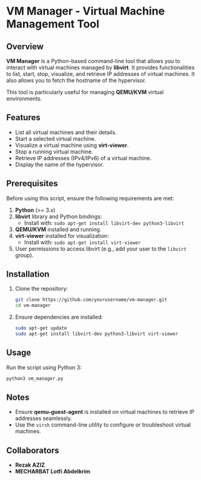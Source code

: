 # VM Manager - Virtual Machine Management Tool

## Overview

**VM Manager** is a Python-based command-line tool that allows you to interact with virtual machines managed by **libvirt**. It provides functionalities to list, start, stop, visualize, and retrieve IP addresses of virtual machines. It also allows you to fetch the hostname of the hypervisor.

This tool is particularly useful for managing **QEMU/KVM** virtual environments.

## Features

- List all virtual machines and their details.
- Start a selected virtual machine.
- Visualize a virtual machine using **virt-viewer**.
- Stop a running virtual machine.
- Retrieve IP addresses (IPv4/IPv6) of a virtual machine.
- Display the name of the hypervisor.

## Prerequisites

Before using this script, ensure the following requirements are met:

1. **Python** (>= 3.x)
2. **libvirt** library and Python bindings:
   - Install with: `sudo apt-get install libvirt-dev python3-libvirt`
3. **QEMU/KVM** installed and running.
4. **virt-viewer** installed for visualization:
   - Install with: `sudo apt-get install virt-viewer`
5. User permissions to access libvirt (e.g., add your user to the `libvirt` group).

## Installation

1. Clone the repository:
   ```bash
   git clone https://github.com/yourusername/vm-manager.git
   cd vm-manager
   ```

2. Ensure dependencies are installed:
   ```bash
   sudo apt-get update
   sudo apt-get install libvirt-dev python3-libvirt virt-viewer
   ```

## Usage

Run the script using Python 3:

```bash
python3 vm_manager.py
```

## Notes

- Ensure **qemu-guest-agent** is installed on virtual machines to retrieve IP addresses seamlessly.
- Use the `virsh` command-line utility to configure or troubleshoot virtual machines.

## Collaborators

- **Rezak AZIZ**
- **MECHARBAT Lotfi Abdelkrim**
